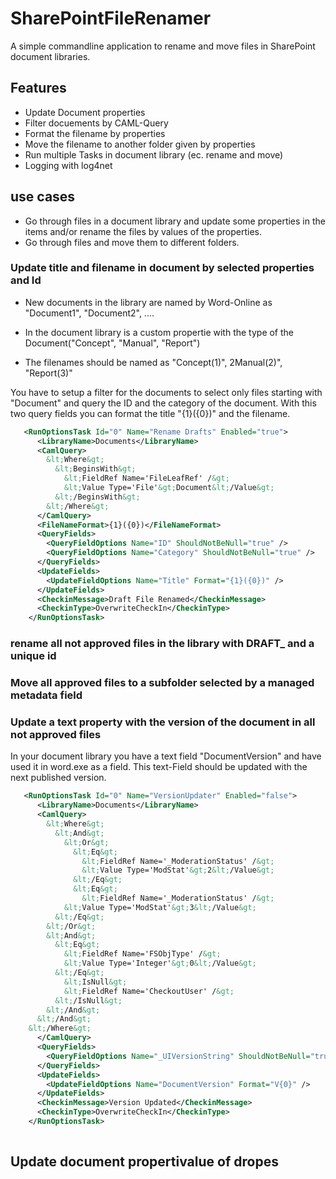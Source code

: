 # SharePointFileRenamer
A simple commandline application to rename and move files in SharePoint document libraries. 

## Features
- Update Document properties
- Filter docuements by CAML-Query
- Format the filename by properties
- Move the filename to another folder given by properties
- Run multiple Tasks in document library (ec. rename and move)
- Logging with log4net

## use cases
- Go through files in a document library and update some properties in the items and/or rename the files by values of the properties.
- Go through files and move them to different folders.


### Update title and filename in document by selected properties and Id
- New documents in the library are named by Word-Online as "Document1", "Document2", ....

- In the document library is a custom propertie with the type of the Document("Concept", "Manual", "Report")

- The filenames should be named as "Concept(1)", 2Manual(2)", "Report(3)"

You have to setup a filter for the documents to select only files starting with "Document" and query the ID and the category of the document. With this two query fields you can format the title "{1}({0})" and the filename. 

```xml
   <RunOptionsTask Id="0" Name="Rename Drafts" Enabled="true">
      <LibraryName>Documents</LibraryName>
      <CamlQuery>
        &lt;Where&gt;
          &lt;BeginsWith&gt;
            &lt;FieldRef Name='FileLeafRef' /&gt;
            &lt;Value Type='File'&gt;Document&lt;/Value&gt;
          &lt;/BeginsWith&gt;
        &lt;/Where&gt;
      </CamlQuery>	
      <FileNameFormat>{1}({0})</FileNameFormat>
      <QueryFields>
        <QueryFieldOptions Name="ID" ShouldNotBeNull="true" />
        <QueryFieldOptions Name="Category" ShouldNotBeNull="true" />
      </QueryFields>
      <UpdateFields>
        <UpdateFieldOptions Name="Title" Format="{1}({0})" />
      </UpdateFields>
      <CheckinMessage>Draft File Renamed</CheckinMessage>
      <CheckinType>OverwriteCheckIn</CheckinType>
    </RunOptionsTask>

```
### rename all not approved files in the library with DRAFT_ and a unique id


### Move all approved files to a subfolder selected by a managed metadata field




### Update a text property with the version of the document in all not approved files

In your document library you have a text field "DocumentVersion" and have used it in word.exe as a field. This text-Field should be updated with the next published version.

``` xml
   <RunOptionsTask Id="0" Name="VersionUpdater" Enabled="false">
      <LibraryName>Documents</LibraryName>
      <CamlQuery>
        &lt;Where&gt;
          &lt;And&gt;
            &lt;Or&gt;
              &lt;Eq&gt;
                &lt;FieldRef Name='_ModerationStatus' /&gt;
                &lt;Value Type='ModStat'&gt;2&lt;/Value&gt;
              &lt;/Eq&gt;
              &lt;Eq&gt;
                &lt;FieldRef Name='_ModerationStatus' /&gt;
	        &lt;Value Type='ModStat'&gt;3&lt;/Value&gt;
	      &lt;/Eq&gt;
 	    &lt;/Or&gt;
	    &lt;And&gt;
	      &lt;Eq&gt;
	        &lt;FieldRef Name='FSObjType' /&gt;
	        &lt;Value Type='Integer'&gt;0&lt;/Value&gt;
	      &lt;/Eq&gt;
	        &lt;IsNull&gt;
	        &lt;FieldRef Name='CheckoutUser' /&gt;
	      &lt;/IsNull&gt;
	    &lt;/And&gt;
	  &lt;/And&gt;
	&lt;/Where&gt;	
      </CamlQuery>
      <QueryFields>
        <QueryFieldOptions Name="_UIVersionString" ShouldNotBeNull="true" />
      </QueryFields>
      <UpdateFields>
        <UpdateFieldOptions Name="DocumentVersion" Format="V{0}" />
      </UpdateFields>
      <CheckinMessage>Version Updated</CheckinMessage>
      <CheckinType>OverwriteCheckIn</CheckinType>
    </RunOptionsTask>
 
```




## Update document propertivalue of dropes


